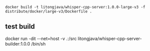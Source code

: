 ```shell
docker build -t litongjava/whisper-cpp-server:1.0.0-large-v3 -f distribute/docker/large-v3/Dockerfile .
```

## test build

docker run -dit --net=host -v .:/src litongjava/whisper-cpp-server-builder:1.0.0 /bin/sh